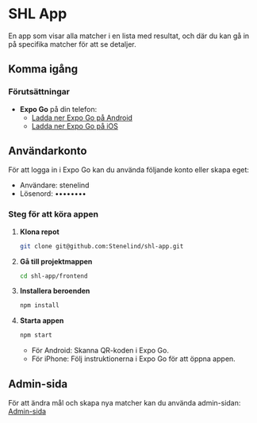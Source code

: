 # SHL App

En app som visar alla matcher i en lista med resultat, och där du kan gå in på specifika matcher för att se detaljer.

## Komma igång

### Förutsättningar

- **Expo Go** på din telefon:
  - [Ladda ner Expo Go på Android](https://play.google.com/store/apps/details?id=host.exp.exponent)
  - [Ladda ner Expo Go på iOS](https://apps.apple.com/us/app/expo-go/id982107779)

## Användarkonto
För att logga in i Expo Go kan du använda följande konto eller skapa eget:  
- Användare: stenelind
- Lösenord: ••••••••

### Steg för att köra appen

1. **Klona repot**
   ```bash
   git clone git@github.com:Stenelind/shl-app.git

2. **Gå till projektmappen**  
   ```bash
   cd shl-app/frontend

3. **Installera beroenden**
    ```bash
    npm install
    ```
4. **Starta appen**
    ```bash
    npm start
    ```

    - För Android: Skanna QR-koden i Expo Go.
    - För iPhone: Följ instruktionerna i Expo Go för att öppna appen.

## Admin-sida
För att ändra mål och skapa nya matcher kan du använda admin-sidan:  
[Admin-sida](http://bucket-shl.s3-website.eu-north-1.amazonaws.com/)
